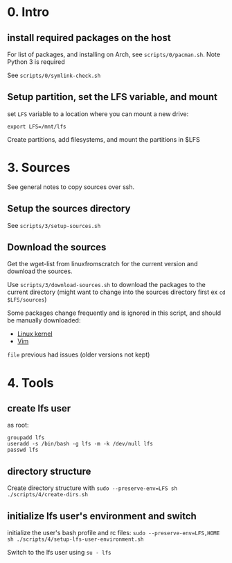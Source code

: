 # 0. Intro

## install required packages on the host

For list of packages, and installing on Arch, see `scripts/0/pacman.sh`. Note Python 3 is required

See `scripts/0/symlink-check.sh`

## Setup partition, set the LFS variable, and mount

set `LFS` variable to a location where you can mount a new drive:

`export LFS=/mnt/lfs`

Create partitions, add filesystems, and mount the partitions in $LFS

# 3. Sources

See general notes to copy sources over ssh.

## Setup the sources directory

See `scripts/3/setup-sources.sh`

## Download the sources

Get the wget-list from linuxfromscratch for the current version and download the sources.  

Use `scripts/3/download-sources.sh` to download the packages to the current directory (might want to change into the sources directory first ex `cd $LFS/sources`)

Some packages change frequently and is ignored in this script, and should be manually downloaded:

- [Linux kernel](https://www.kernel.org/)
- [Vim](https://github.com/vim/vim/tags)

`file` previous had issues (older versions not kept)

# 4. Tools

## create lfs user

as root:

```
groupadd lfs
useradd -s /bin/bash -g lfs -m -k /dev/null lfs
passwd lfs
```

## directory structure

Create directory structure with `sudo --preserve-env=LFS sh ./scripts/4/create-dirs.sh`

## initialize lfs user's environment and switch

initialize the user's bash profile and rc files: `sudo --preserve-env=LFS,HOME sh ./scripts/4/setup-lfs-user-environment.sh`

Switch to the lfs user using `su - lfs`
